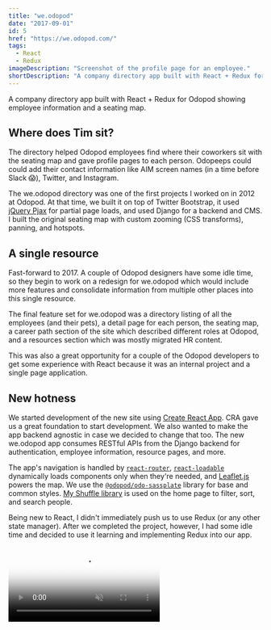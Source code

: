 ```yaml
---
title: "we.odopod"
date: "2017-09-01"
id: 5
href: "https://we.odopod.com/"
tags:
  - React
  - Redux
imageDescription: "Screenshot of the profile page for an employee."
shortDescription: "A company directory app built with React + Redux for Odopod showing employee information and a seating map."
---
```


A company directory app built with React + Redux for Odopod showing employee information and a seating map.

## Where does Tim sit?

The directory helped Odopod employees find where their coworkers sit with the seating map and gave profile pages to each person. Odopeeps could could add their contact information like AIM screen names (in a time before Slack 😱), Twitter, and Instagram.

The we.odopod directory was one of the first projects I worked on in 2012 at Odopod. At that time, we built it on top of Twitter Bootstrap, it used [jQuery Pjax](https://github.com/defunkt/jquery-pjax) for partial page loads, and used Django for a backend and CMS. I built the original seating map with custom zooming (CSS transforms), panning, and hotspots.

## A single resource

Fast-forward to 2017. A couple of Odopod designers have some idle time, so they begin to work on a redesign for we.odopod which would include more features and consolidate information from multiple other places into this single resource.

The final feature set for we.odopod was a directory listing of all the employees (and their pets), a detail page for each person, the seating map, a career path section of the site which described different roles at Odopod, and a resources section which was mostly migrated HR content.

This was also a great opportunity for a couple of the Odopod developers to get some experience with React because it was an internal project and a single page application.

## New hotness

We started development of the new site using [Create React App](https://github.com/facebook/create-react-app). CRA gave us a great foundation to start development. We also wanted to make the app backend agnostic in case we decided to change that too. The new we.odopod app consumes RESTful APIs from the Django backend for authentication, employee information, resource pages, and more.

The app's navigation is handled by [`react-router`](https://www.npmjs.com/package/react-router), [`react-loadable`](https://www.npmjs.com/package/react-loadable) dynamically loads components only when they're needed, and [Leaflet.js](https://www.npmjs.com/package/leaflet) powers the map. We use the [`@odopod/odo-sassplate`](https://www.npmjs.com/package/@odopod/odo-sassplate) library for base and common styles. [My Shuffle library](/shuffle/) is used on the home page to filter, sort, and search people.

Being new to React, I didn't immediately push us to use Redux (or any other state manager). After we completed the project, however, I had some idle time and decided to use it learning and implementing Redux into our app.

<!-- markdownlint-disable MD033 -->
<video muted playsinline controls loop poster="/we-dot-odopod-poster.png">
  <source src="we-dot-odopod.webm" type="video/webm; codecs=vp9,vorbis">
  <source src="we-dot-odopod.mp4" type="video/mp4">
</video>
